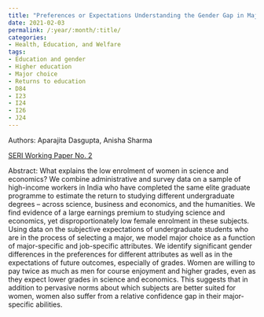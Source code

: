 ```yaml
---
title: "Preferences or Expectations Understanding the Gender Gap in Major Choice"
date: 2021-02-03
permalink: /:year/:month/:title/
categories:
- Health, Education, and Welfare
tags:
- Education and gender
- Higher education
- Major choice
- Returns to education
- D84
- I23
- I24
- I26
- J24
---
```


Authors: Aparajita Dasgupta, Anisha Sharma

[SERI Working Paper No. 2](/wp/sharma_dasgupta_major_choice_august_2020.pdf)  

Abstract: What explains the low enrolment of women in science and economics? We combine administrative and survey data on a sample of high-income workers in India who have completed the same elite graduate programme to estimate the return to studying different undergraduate degrees – across science, business and economics, and the humanities. We find evidence of a large earnings premium to studying science and economics, yet disproportionately low female enrolment in these subjects. Using data on the subjective expectations of undergraduate students who are in the process of selecting a major, we model major choice as a function of major-specific and job-specific attributes. We identify significant gender differences in the preferences for different attributes as well as in the expectations of future outcomes, especially of grades. Women are willing to pay twice as much as men for course enjoyment and higher grades, even as they expect lower grades in science and economics. This suggests that in addition to pervasive norms about which subjects are better suited for women, women also suffer from a relative confidence gap in their major-specific abilities.